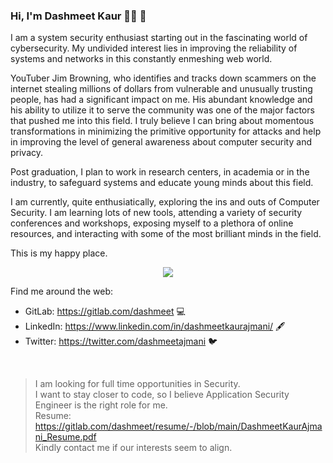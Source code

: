 ### Hi, I'm Dashmeet Kaur 👩‍💻 👋

I am a system security enthusiast starting out in the fascinating world of cybersecurity. My undivided interest lies in improving the reliability of systems and networks in this constantly enmeshing web world.

YouTuber Jim Browning, who identifies and tracks down scammers on the internet stealing millions of dollars from vulnerable and unusually trusting people, has had a significant impact on me. His abundant knowledge and his ability to utilize it to serve the community was one of the major factors that pushed me into this field. I truly believe I can bring about momentous transformations in minimizing the primitive opportunity for attacks and help in improving the level of general awareness about computer security and privacy.

Post graduation, I plan to work in research centers, in academia or in the industry, to safeguard systems and educate young minds about this field.

I am currently, quite enthusiatically, exploring the ins and outs of Computer Security. I am learning lots of new tools, attending a variety of security conferences and workshops, exposing myself to a plethora of online resources, and interacting with some of the most brilliant minds in the field.

This is my happy place.

<p align="center">
  <img src="https://media.giphy.com/media/damUMYvgrroqw2hxSu/giphy.gif" />
</p>

Find me around the web:
- GitLab: https://gitlab.com/dashmeet 💻
- LinkedIn: https://www.linkedin.com/in/dashmeetkaurajmani/ 🖋️
- Twitter: https://twitter.com/dashmeetajmani 🐦

</br>

> I am looking for full time opportunities in Security.\
> I want to stay closer to code, so I believe Application Security Engineer is the right role for me. \
> Resume: https://gitlab.com/dashmeet/resume/-/blob/main/DashmeetKaurAjmani_Resume.pdf \
> Kindly contact me if our interests seem to align.
